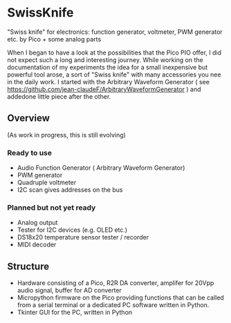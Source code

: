 # SwissKnife
"Swiss knife" for electronics: function generator, voltmeter, PWM generator etc. by Pico + some analog parts

When I began to have a look at the possibilities that the Pico PIO offer, I did not expect such a long and interesting journey.
While working on the documentation of my experiments the idea for a small inexpensive but powerful tool arose, a sort of "Swiss knife" with many accessories you nee in the daily work.
I started with the Arbitrary Waveform Generator ( see https://github.com/jean-claudeF/ArbitraryWaveformGenerator )
and addedone little piece after the other.

## Overview
(As work in progress, this is still evolving)

### Ready to use
- Audio Function Generator ( Arbitrary Waveform Generator)
- PWM generator
- Quadruple voltmeter
- I2C scan gives addresses on the bus

### Planned but not yet ready
- Analog output
- Tester for I2C devices (e.g. OLED etc.)
- DS18x20 temperature sensor tester / recorder
- MIDI decoder

## Structure
- Hardware consisting of a Pico, R2R DA converter, amplifer for 20Vpp audio signal, buffer for AD converter
- Micropython firmware on the Pico providing functions that can be called from a serial terminal or a dedicated PC software written in Python.
- Tkinter GUI for the PC, written in Python

 
